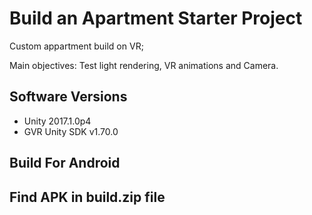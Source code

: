 # Build an Apartment Starter Project

Custom appartment build on VR; 

Main objectives: Test light rendering, VR animations and Camera.

## Software Versions
- Unity 2017.1.0p4
- GVR Unity SDK v1.70.0

## Build For Android

## Find APK in build.zip file
